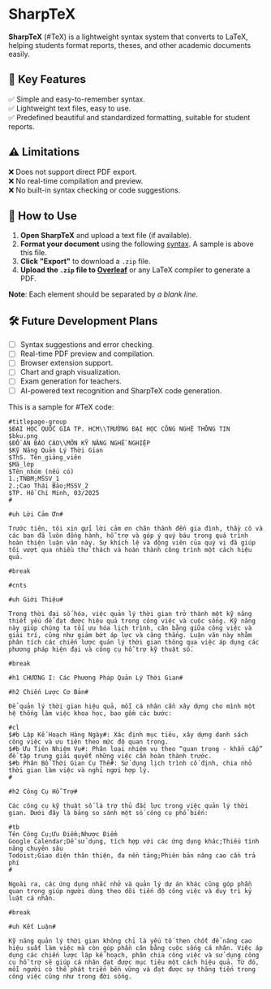 # SharpTeX

**SharpTeX** (#TeX) is a lightweight syntax system that converts to LaTeX, helping students format reports, theses, and other academic documents easily.

## 🚀 Key Features

✅ Simple and easy-to-remember syntax.  
✅ Lightweight text files, easy to use.  
✅ Predefined beautiful and standardized formatting, suitable for student reports.

## ⚠ Limitations

❌ Does not support direct PDF export.  
❌ No real-time compilation and preview.  
❌ No built-in syntax checking or code suggestions.

## 📖 How to Use

1. **Open SharpTeX** and upload a text file (if available).
2. **Format your document** using the following [syntax](https://docs.google.com/spreadsheets/d/1fm9AnFxKUSxN65rSQAtHyFobzWHhDw5ZvwGbMOKuGkc/edit?usp=sharing). A sample is above this file.
3. **Click "Export"** to download a `.zip` file.
4. **Upload the `.zip` file to [Overleaf](https://www.overleaf.com/project)** or any LaTeX compiler to generate a PDF.

**Note**: Each element should be separated by _a blank line_.

## 🛠 Future Development Plans

- [ ] Syntax suggestions and error checking.
- [ ] Real-time PDF preview and compilation.
- [ ] Browser extension support.
- [ ] Chart and graph visualization.
- [ ] Exam generation for teachers.
- [ ] AI-powered text recognition and SharpTeX code generation.

This is a sample for #TeX code:

```
#titlepage-group
$ĐẠI HỌC QUỐC GIA TP. HCM\\TRƯỜNG ĐẠI HỌC CÔNG NGHỆ THÔNG TIN
$bku.png
$ĐỒ ÁN BÁO CÁO\\MÔN KỸ NĂNG NGHỀ NGHIỆP
$Kỹ Năng Quản Lý Thời Gian
$ThS. Tên_giảng_viên
$Mã_lớp
$Tên_nhóm_(nếu có)
1.;TNBM;MSSV_1
2.;Cao Thái Bảo;MSSV_2
$TP. Hồ Chí Minh, 03/2025
#

#uh Lời Cảm Ơn#

Trước tiên, tôi xin gửi lời cảm ơn chân thành đến gia đình, thầy cô và các bạn đã luôn đồng hành, hỗ trợ và góp ý quý báu trong quá trình hoàn thiện luận văn này. Sự khích lệ và động viên của quý vị đã giúp tôi vượt qua nhiều thử thách và hoàn thành công trình một cách hiệu quả.

#break

#cnts

#uh Giới Thiệu#

Trong thời đại số hóa, việc quản lý thời gian trở thành một kỹ năng thiết yếu để đạt được hiệu quả trong công việc và cuộc sống. Kỹ năng này giúp chúng ta tối ưu hóa lịch trình, cân bằng giữa công việc và giải trí, cũng như giảm bớt áp lực và căng thẳng. Luận văn này nhằm phân tích các chiến lược quản lý thời gian thông qua việc áp dụng các phương pháp hiện đại và công cụ hỗ trợ kỹ thuật số.

#break

#h1 CHƯƠNG I: Các Phương Pháp Quản Lý Thời Gian#

#h2 Chiến Lược Cơ Bản#

Để quản lý thời gian hiệu quả, mỗi cá nhân cần xây dựng cho mình một hệ thống làm việc khoa học, bao gồm các bước:

#cl
$#b Lập Kế Hoạch Hàng Ngày#: Xác định mục tiêu, xây dựng danh sách công việc và ưu tiên theo mức độ quan trọng.
$#b Ưu Tiên Nhiệm Vụ#: Phân loại nhiệm vụ theo “quan trọng - khẩn cấp” để tập trung giải quyết những việc cần hoàn thành trước.
$#b Phân Bổ Thời Gian Cụ Thể#: Sử dụng lịch trình cố định, chia nhỏ thời gian làm việc và nghỉ ngơi hợp lý.
#

#h2 Công Cụ Hỗ Trợ#

Các công cụ kỹ thuật số là trợ thủ đắc lực trong việc quản lý thời gian. Dưới đây là bảng so sánh một số công cụ phổ biến:

#tb
Tên Công Cụ;Ưu Điểm;Nhược Điểm
Google Calendar;Dễ sử dụng, tích hợp với các ứng dụng khác;Thiếu tính năng chuyên sâu
Todoist;Giao diện thân thiện, đa nền tảng;Phiên bản nâng cao cần trả phí
#

Ngoài ra, các ứng dụng nhắc nhở và quản lý dự án khác cũng góp phần quan trọng giúp người dùng theo dõi tiến độ công việc và duy trì kỷ luật cá nhân.

#break

#uh Kết Luận#

Kỹ năng quản lý thời gian không chỉ là yếu tố then chốt để nâng cao hiệu suất làm việc mà còn góp phần cân bằng cuộc sống cá nhân. Việc áp dụng các chiến lược lập kế hoạch, phân chia công việc và sử dụng công cụ hỗ trợ sẽ giúp cá nhân đạt được mục tiêu một cách hiệu quả. Từ đó, mỗi người có thể phát triển bền vững và đạt được sự thăng tiến trong công việc cũng như trong đời sống.
```
